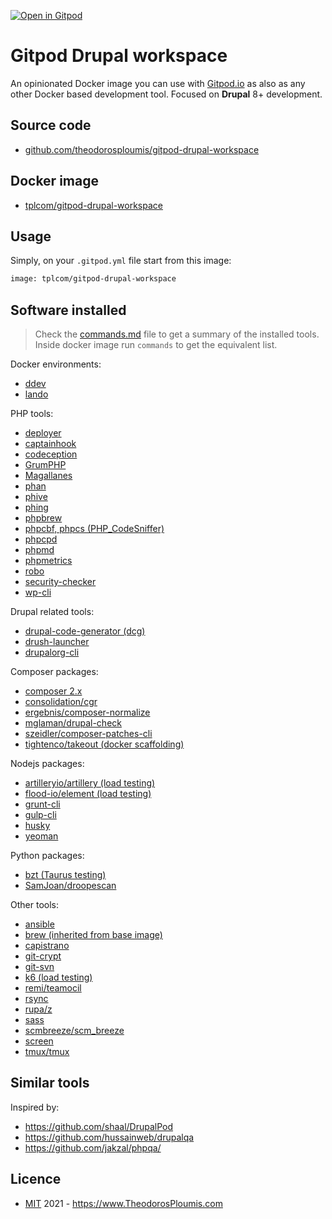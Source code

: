 [![Open in Gitpod](https://img.shields.io/badge/Gitpod-ready--to--code-blue?logo=gitpod)](https://gitpod.io/#https://github.com/theodorosploumis/gitpod-drupal-workspace)

# Gitpod Drupal workspace
An opinionated Docker image you can use with [Gitpod.io](https://www.gitpod.io) as also as any other Docker based development tool.
Focused on **Drupal** 8+ development.

## Source code
- [github.com/theodorosploumis/gitpod-drupal-workspace](https://github.com/theodorosploumis/gitpod-drupal-workspace)

## Docker image
- [tplcom/gitpod-drupal-workspace](https://hub.docker.com/r/tplcom/gitpod-drupal-workspace)

## Usage

Simply, on your `.gitpod.yml` file start from this image:

```Dockerfile
image: tplcom/gitpod-drupal-workspace
```

## Software installed

> Check the [commands.md](commands.md) file to get a summary of the installed tools.
> Inside docker image run `commands` to get the equivalent list.

Docker environments:

- [ddev](https://ddev.readthedocs.io/en)
- [lando](https://docs.lando.dev)

PHP tools:

- [deployer](https://deployer.org)
- [captainhook](https://github.com/captainhookphp/captainhook)
- [codeception](https://github.com/codeception/codeception)
- [GrumPHP](https://github.com/phpro/grumphp)
- [Magallanes](https://github.com/andres-montanez/Magallanes)
- [phan](https://github.com/phan/phan)
- [phive](https://github.com/phar-io/phive)
- [phing](https://www.phing.info)
- [phpbrew](https://github.com/phpbrew/phpbrew)
- [phpcbf, phpcs (PHP_CodeSniffer)](https://github.com/squizlabs/PHP_CodeSniffer)
- [phpcpd](https://github.com/sebastianbergmann/phpcpd)
- [phpmd](https://phpmd.org)
- [phpmetrics](https://github.com/phpmetrics/PhpMetrics)
- [robo](https://robo.li)
- [security-checker](https://github.com/enlightn/security-checker)
- [wp-cli](https://wp-cli.org/)

Drupal related tools:

- [drupal-code-generator (dcg)](https://github.com/Chi-teck/drupal-code-generator)
- [drush-launcher](https://github.com/drush-ops/drush-launcher)
- [drupalorg-cli](https://github.com/mglaman/drupalorg-cli)

Composer packages:

- [composer 2.x](https://getcomposer.org)
- [consolidation/cgr](https://github.com/consolidation/cgr)
- [ergebnis/composer-normalize](https://github.com/ergebnis/composer-normalize)
- [mglaman/drupal-check](https://github.com/mglaman/drupal-check)
- [szeidler/composer-patches-cli](https://github.com/szeidler/composer-patches-cli)
- [tightenco/takeout (docker scaffolding)](https://github.com/tighten/takeout)

Nodejs packages:

- [artilleryio/artillery (load testing)](https://github.com/artilleryio/artillery)
- [flood-io/element (load testing)](https://github.com/flood-io/element)
- [grunt-cli](https://gruntjs.com)
- [gulp-cli](https://gulpjs.com)
- [husky](https://github.com/typicode/husky)
- [yeoman](https://yeoman.io)

Python packages:

- [bzt (Taurus testing)](https://gettaurus.org)
- [SamJoan/droopescan](https://github.com/SamJoan/droopescan)

Other tools:

- [ansible](https://docs.ansible.com)
- [brew (inherited from base image)](https://brew.sh/)
- [capistrano](https://capistranorb.com)
- [git-crypt](https://github.com/AGWA/git-crypt)
- [git-svn](https://git-scm.com/docs/git-svn)
- [k6 (load testing)](https://github.com/grafana/k6)
- [remi/teamocil](https://github.com/remi/teamocil)
- [rsync](https://rsync.samba.org)
- [rupa/z](https://github.com/rupa/z)
- [sass](https://sass-lang.com)
- [scmbreeze/scm_breeze](https://github.com/scmbreeze/scm_breeze)
- [screen](http://www.gnu.org/software/screen)
- [tmux/tmux](https://github.com/tmux/tmux)

## Similar tools

Inspired by:

- https://github.com/shaal/DrupalPod
- https://github.com/hussainweb/drupalqa
- https://github.com/jakzal/phpqa/

## Licence

- [MIT](LICENSE) 2021 - https://www.TheodorosPloumis.com
